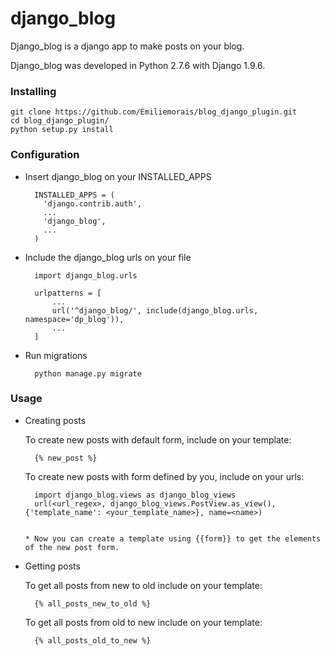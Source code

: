 # django_blog

Django_blog is a django app to make posts on your blog.  

Django_blog was developed in Python 2.7.6 with Django 1.9.6.

### Installing

    git clone https://github.com/Emiliemorais/blog_django_plugin.git
    cd blog_django_plugin/
    python setup.py install
    
### Configuration

* Insert django_blog on your INSTALLED_APPS
        
        INSTALLED_APPS = (
          'django.contrib.auth',
          ...
          'django_blog',
          ...
        )

* Include the django_blog urls on your file

        import django_blog.urls
  
        urlpatterns = [
            ...
            url('^django_blog/', include(django_blog.urls, namespace='dp_blog')),
            ...
        ]

* Run migrations
        
        python manage.py migrate
  
### Usage
* Creating posts
    
  To create new posts with default form, include on your template:

        {% new_post %}
        
  To create new posts with form defined by you, include on your urls:
       
        import django_blog.views as django_blog_views
        url(<url_regex>, django_blog_views.PostView.as_view(), {'template_name': <your_template_name>}, name=<name>)
      
      
      * Now you can create a template using {{form}} to get the elements of the new post form.
* Getting posts
    
    To get all posts from new to old include on your template:

        {% all_posts_new_to_old %}
        
    To get all posts from old to new include on your template:

        {% all_posts_old_to_new %}
